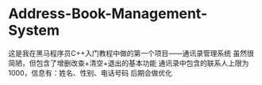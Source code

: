 # Address-Book-Management-System
这是我在黑马程序员C++入门教程中做的第一个项目——通讯录管理系统
虽然很简陋，但包含了增删改查+清空+退出的基本功能
通讯录中包含的联系人上限为1000，信息有：姓名、性别、电话号码
后期会做优化
